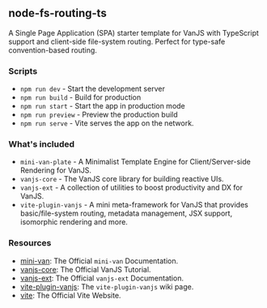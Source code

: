 ## node-fs-routing-ts

A Single Page Application (SPA) starter template for VanJS with TypeScript
support and client-side file-system routing. Perfect for type-safe
convention-based routing.

### Scripts

- `npm run dev` - Start the development server
- `npm run build` - Build for production
- `npm run start` - Start the app in production mode
- `npm run preview` - Preview the production build
- `npm run serve` - Vite serves the app on the network.

### What's included

- `mini-van-plate` - A Minimalist Template Engine for Client/Server-side
  Rendering for VanJS.
- `vanjs-core` - The VanJS core library for building reactive UIs.
- `vanjs-ext` - A collection of utilities to boost productivity and DX for
  VanJS.
- `vite-plugin-vanjs` - A mini meta-framework for VanJS that provides
  basic/file-system routing, metadata management, JSX support, isomorphic
  rendering and more.

### Resources

- [mini-van](https://vanjs.org/minivan): The Official `mini-van` Documentation.
- [vanjs-core](https://vanjs.org/tutorial): The Official VanJS Tutorial.
- [vanjs-ext](https://vanjs.org/x): The Official `vanjs-ext` Documentation.
- [vite-plugin-vanjs](https://github.com/thednp/vite-plugin-vanjs/wiki): The
  `vite-plugin-vanjs` wiki page.
- [vite](https://vite.dev): The Official Vite Website.
